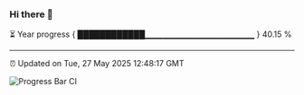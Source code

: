 ### Hi there 👋

⏳ Year progress { ████████████▁▁▁▁▁▁▁▁▁▁▁▁▁▁▁▁▁▁ } 40.15 %

---

⏰ Updated on Tue, 27 May 2025 12:48:17 GMT

![Progress Bar CI](https://github.com/liununu/liununu/workflows/Progress%20Bar%20CI/badge.svg)
